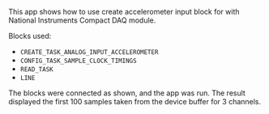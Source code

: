 This app shows how to use create accelerometer input block for with National Instruments Compact DAQ module.

Blocks used:

- `CREATE_TASK_ANALOG_INPUT_ACCELEROMETER`
- `CONFIG_TASK_SAMPLE_CLOCK_TIMINGS`
- `READ_TASK`
- `LINE`

The blocks were connected as shown, and the app was run. The result displayed the first 100 samples taken from the device buffer for 3 channels.

